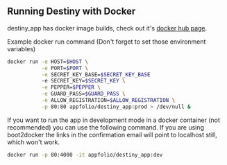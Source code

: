 ## Running Destiny with Docker

destiny_app has docker image builds, check out it's [docker hub page](https://registry.hub.docker.com/u/appfolio/destiny_app/).

Example docker run command (Don't forget to set those environment variables)

```bash
docker run -e HOST=$HOST \
           -e PORT=$PORT \
           -e SECRET_KEY_BASE=$SECRET_KEY_BASE
           -e SECRET_KEY=$SECRET_KEY \
           -e PEPPER=$PEPPER \
           -e GUARD_PASS=$GUARD_PASS \
           -e ALLOW_REGISTRATION=$ALLOW_REGISTRATION \
           -p 80:80 appfolio/destiny_app:prod > /dev/null &
```

If you want to run the app in development mode in a docker container (not recommended) you can use the following command. If you are using boot2docker the links in the confirmation email will point to localhost still, which won't work.

```bash
docker run -p 80:4000 -it appfolio/destiny_app:dev
```
